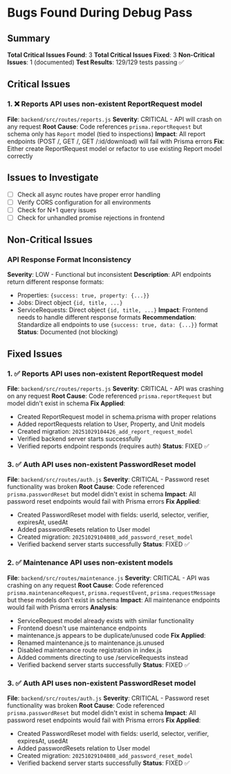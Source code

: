 # Bugs Found During Debug Pass

## Summary

**Total Critical Issues Found**: 3
**Total Critical Issues Fixed**: 3
**Non-Critical Issues**: 1 (documented)
**Test Results**: 129/129 tests passing ✅

## Critical Issues

### 1. ❌ Reports API uses non-existent ReportRequest model
**File**: `backend/src/routes/reports.js`
**Severity**: CRITICAL - API will crash on any request
**Root Cause**: Code references `prisma.reportRequest` but schema only has `Report` model (tied to inspections)
**Impact**: All report endpoints (POST /, GET /, GET /:id/download) will fail with Prisma errors
**Fix**: Either create ReportRequest model or refactor to use existing Report model correctly



## Issues to Investigate

- [ ] Check all async routes have proper error handling
- [ ] Verify CORS configuration for all environments
- [ ] Check for N+1 query issues
- [ ] Check for unhandled promise rejections in frontend

## Non-Critical Issues

### API Response Format Inconsistency
**Severity**: LOW - Functional but inconsistent
**Description**: API endpoints return different response formats:
- Properties: `{success: true, property: {...}}`
- Jobs: Direct object `{id, title, ...}`
- ServiceRequests: Direct object `{id, title, ...}`
**Impact**: Frontend needs to handle different response formats
**Recommendation**: Standardize all endpoints to use `{success: true, data: {...}}` format
**Status**: Documented (not blocking)

## Fixed Issues

### 1. ✅ Reports API uses non-existent ReportRequest model
**File**: `backend/src/routes/reports.js`
**Severity**: CRITICAL - API was crashing on any request
**Root Cause**: Code referenced `prisma.reportRequest` but model didn't exist in schema
**Fix Applied**: 
- Created ReportRequest model in schema.prisma with proper relations
- Added reportRequests relation to User, Property, and Unit models
- Created migration: `20251029104426_add_report_request_model`
- Verified backend server starts successfully
- Verified reports endpoint responds (requires auth)
**Status**: FIXED ✅

### 3. ✅ Auth API uses non-existent PasswordReset model
**File**: `backend/src/routes/auth.js`
**Severity**: CRITICAL - Password reset functionality was broken
**Root Cause**: Code referenced `prisma.passwordReset` but model didn't exist in schema
**Impact**: All password reset endpoints would fail with Prisma errors
**Fix Applied**:
- Created PasswordReset model with fields: userId, selector, verifier, expiresAt, usedAt
- Added passwordResets relation to User model
- Created migration: `20251029104808_add_password_reset_model`
- Verified backend server starts successfully
**Status**: FIXED ✅

### 2. ✅ Maintenance API uses non-existent models
**File**: `backend/src/routes/maintenance.js`
**Severity**: CRITICAL - API was crashing on any request
**Root Cause**: Code referenced `prisma.maintenanceRequest`, `prisma.requestEvent`, `prisma.requestMessage` but these models don't exist in schema
**Impact**: All maintenance endpoints would fail with Prisma errors
**Analysis**: 
- ServiceRequest model already exists with similar functionality
- Frontend doesn't use maintenance endpoints
- maintenance.js appears to be duplicate/unused code
**Fix Applied**:
- Renamed maintenance.js to maintenance.js.unused
- Disabled maintenance route registration in index.js
- Added comments directing to use /serviceRequests instead
- Verified backend server starts successfully
**Status**: FIXED ✅

### 3. ✅ Auth API uses non-existent PasswordReset model
**File**: `backend/src/routes/auth.js`
**Severity**: CRITICAL - Password reset functionality was broken
**Root Cause**: Code referenced `prisma.passwordReset` but model didn't exist in schema
**Impact**: All password reset endpoints would fail with Prisma errors
**Fix Applied**:
- Created PasswordReset model with fields: userId, selector, verifier, expiresAt, usedAt
- Added passwordResets relation to User model
- Created migration: `20251029104808_add_password_reset_model`
- Verified backend server starts successfully
**Status**: FIXED ✅
